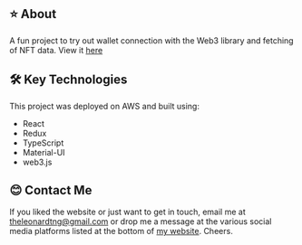 ## ⭐  About
A fun project to try out wallet connection with the Web3 library and fetching of NFT data. View it [here][1]

## 🛠️  Key Technologies
This project was deployed on AWS and built using:

- React
- Redux
- TypeScript
- Material-UI
- web3.js

## 😊  Contact Me
If you liked the website or just want to get in touch, email me at <a href="mailto:theleonardtng@gmail.com">theleonardtng@gmail.com</a> or drop me a message at the various social media platforms listed at the bottom of [my website][2]. Cheers.

[1]: http://the-athenaeum.s3-website-ap-southeast-1.amazonaws.com/
[2]: https://leonardtng.com
